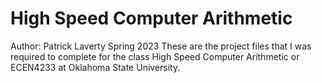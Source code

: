 # High Speed Computer Arithmetic
Author: Patrick Laverty
Spring 2023
These are the project files that I was required to complete for the class High Speed Computer Arithmetic or ECEN4233 at Oklahoma State University.
